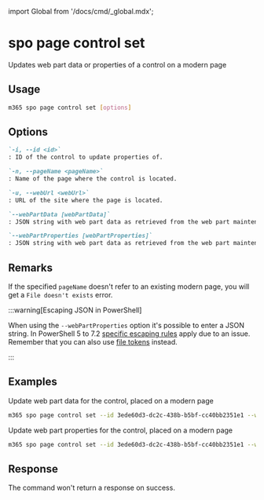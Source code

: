 <!-- DISCLAIMER: All secrets, passwords, and sensitive values in this document are examples only and not real credentials. -->
import Global from '/docs/cmd/_global.mdx';

# spo page control set

Updates web part data or properties of a control on a modern page

## Usage

```sh
m365 spo page control set [options]
```

## Options

```md definition-list
`-i, --id <id>`
: ID of the control to update properties of.

`-n, --pageName <pageName>`
: Name of the page where the control is located.

`-u, --webUrl <webUrl>`
: URL of the site where the page is located.

`--webPartData [webPartData]`
: JSON string with web part data as retrieved from the web part maintenance mode. Specify either `webPartProperties` or `webPartData` but not both.

`--webPartProperties [webPartProperties]`
: JSON string with web part data as retrieved from the web part maintenance mode. Specify either `webPartProperties` or `webPartData` but not both.
```

<Global />

## Remarks

If the specified `pageName` doesn't refer to an existing modern page, you will get a `File doesn't exists` error.

:::warning[Escaping JSON in PowerShell]

When using the `--webPartProperties` option it's possible to enter a JSON string. In PowerShell 5 to 7.2 [specific escaping rules](./../../../user-guide/using-cli.mdx#escaping-double-quotes-in-powershell) apply due to an issue. Remember that you can also use [file tokens](./../../../user-guide/using-cli.mdx#EXAMPLE_SECRET_VALUE_PLACEHOLDER) instead.

:::

## Examples

Update web part data for the control, placed on a modern page

```sh
m365 spo page control set --id 3ede60d3-dc2c-438b-b5bf-cc40bb2351e1 --webUrl https://contoso.sharepoint.com/sites/team-a --pageName home.aspx --webPartData '{"title":"New WP Title","properties": {"description": "New description"}}'
```

Update web part properties for the control, placed on a modern page

```sh
m365 spo page control set --id 3ede60d3-dc2c-438b-b5bf-cc40bb2351e1 --webUrl https://contoso.sharepoint.com/sites/team-a --pageName home.aspx --webPartProperties '{"description": "New description"}'
```

## Response

The command won't return a response on success.
